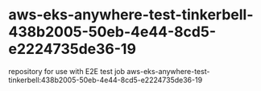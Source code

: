 # aws-eks-anywhere-test-tinkerbell-438b2005-50eb-4e44-8cd5-e2224735de36-19
repository for use with E2E test job aws-eks-anywhere-test-tinkerbell:438b2005-50eb-4e44-8cd5-e2224735de36-19
